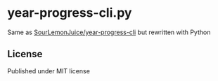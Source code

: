 # year-progress-cli.py

Same as [SourLemonJuice/year-progress-cli](https://github.com/SourLemonJuice/year-progress-cli) but rewritten with Python

## License

Published under MIT license
